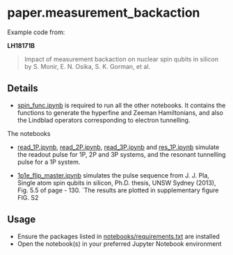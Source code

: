 # paper.measurement_backaction

Example code from:

**LH18171B**

> Impact of measurement backaction on nuclear spin qubits in silicon
> by S. Monir, E. N. Osika, S. K. Gorman, et al.


## Details


* [spin_func.ipynb](notebooks/spin_func.ipynb) is required to run all the other notebooks. It contains the functions to generate the hyperfine and Zeeman Hamiltonians, and also the Lindblad operators corresponding to electron tunnelling.

The notebooks
  * [read_1P.ipynb](notebooks/read_1P.ipynb), [read_2P.ipynb](notebooks/read_2P.ipynb), [read_3P.ipynb](notebooks/read_3P.ipynb) and [res_1P.ipynb](notebooks/res_1P.ipynb) simulate the readout pulse for 1P, 2P and 3P systems, and the resonant tunnelling pulse for a 1P system.

  * [1p1e_flip_master.ipynb](notebooks/1p1e_flip_master.ipynb) simulates the pulse sequence from J. J. Pla, Single atom spin qubits in silicon, Ph.D. thesis, UNSW Sydney (2013), Fig. 5.5 of page - 130.
    `The results are plotted in supplementary figure FIG. S2


## Usage

* Ensure the packages listed in [notebooks/requirements.txt](notebooks/requirements.txt) are installed
* Open the notebook(s) in your preferred Jupyter Notebook environment